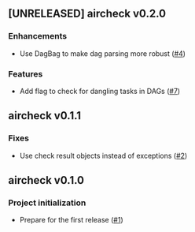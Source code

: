 ## [UNRELEASED] aircheck v0.2.0

### Enhancements
- Use DagBag to make dag parsing more robust ([#4](https://github.com/AleksanderWWW/aircheck/pull/4))

### Features
-  Add flag to check for dangling tasks in DAGs ([#7](https://github.com/AleksanderWWW/aircheck/pull/7))

## aircheck v0.1.1

### Fixes
- Use check result objects instead of exceptions ([#2](https://github.com/AleksanderWWW/aircheck/pull/2))

## aircheck v0.1.0

### Project initialization
- Prepare for the first release ([#1](https://github.com/AleksanderWWW/aircheck/pull/1))
